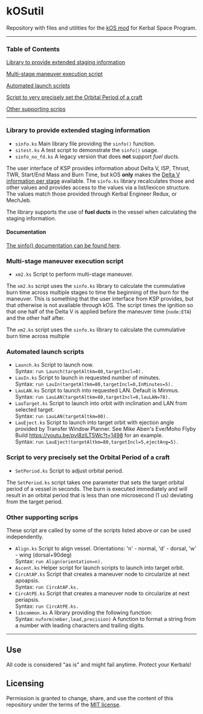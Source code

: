 # kOSutil
Repository with files and utilities for the [kOS mod](https://github.com/KSP-KOS/KOS) for Kerbal Space Program.

***

### Table of Contents
[Library to provide extended staging information](https://github.com/quetschke/kOSutil#library-to-provide-extended-staging-information)

[Multi-stage maneuver execution script](https://github.com/quetschke/kOSutil#multi-stage-maneuver-execution-script)

[Automated launch scripts](https://github.com/quetschke/kOSutil#automated-launch-scripts)

[Script to very precisely set the Orbital Period of a craft](https://github.com/quetschke/kOSutil#script-to-very-precisely-set-the-orbital-period-of-a-craft)

[Other supporting scrips](https://github.com/quetschke/kOSutil#other-supporting-scrips)

***

### Library to provide extended staging information
- ``sinfo.ks``        Main library file providing the ``sinfo()`` function.
- ``sitest.ks``       A test script to demonstrate the ``sinfo()`` usage.
- ``sinfo_no_fd.ks``  A legacy version that does **not** support _fuel ducts_.

The user interface of KSP provides information about Delta V, ISP, Thrust, TWR, Start/End Mass and
Burn Time, but kOS **only** makes the
[Delta V information per stage](https://ksp-kos.github.io/KOS/structures/vessels/deltav.html) available.
The ``sinfo.ks`` library recalculates those and other values and provides access to the values via a
list/lexicon structure. The values match those provided through Kerbal Engineer Redux, or MechJeb.

The library supports the use of **fuel ducts** in the vessel when calculating the staging information.

#### Documentation
[The sinfo() documentation can be found here](sinfo.md).

### Multi-stage maneuver execution script
- ``xm2.ks``          Script to perform multi-stage maneuver.

The ``xm2.ks`` script uses the ``sinfo.ks`` library to calculate the cummulative burn time across multiple
stages to time the beginning of the burn for the maneuver. This is something that the user interface from
KSP provides, but that otherwise is not available through kOS.
The script times the ignition so that one half of the Delta V is applied before the maneuver time (``node:ETA``) and
the other half after.

The ``xm2.ks`` script uses the ``sinfo.ks`` library to calculate the cummulative burn time across multiple

### Automated launch scripts
- ``Launch.ks``       Script to launch now.<br>
     Syntax: ``run Launch(targetAltkm=80,targetIncl=0).``
- ``LauIn.ks``        Script to launch in requested number of minutes.<br>
     Syntax: ``run LauIn(targetAltkm=80,targetIncl=0,InMinutes=5).``
- ``LauLAN.ks``       Script to launch into requested LAN. Default is Minmus.<br>
     Syntax: ``run LauLAN(targetAltkm=80,targetIncl=0,lauLAN=78).``
- ``LauTarget.ks``    Script to launch into orbit with inclination and LAN from selected target.<br>
     Syntax: ``run LauLAN(targetAltkm=80).``
- ``LauEject.ks``     Script to launch into target orbit with ejection angle provided by Transfer
     Window Planner. See Mike Aben's Eve/Moho Flyby Build https://youtu.be/pvl8zILT5Wc?t=1498 for an example.<br>
     Syntax: ``run LauEject(targetAltkm=80,targetIncl=5,ejectAng=5).``


### Script to very precisely set the Orbital Period of a craft
- ``SetPeriod.ks``    Script to adjust orbital period.

The ``SetPeriod.ks`` script takes one parameter that sets the target orbital period of a vessel in seconds. The burn is executed immediately and will result in an orbital period that is less than one microsecond (1 us) deviating from the target period.

### Other supporting scrips
These script are called by some of the scripts listed above or can be used independently.
- ``Align.ks``        Script to align vessel. Orientations: 'n' - normal, 'd' - dorsal, 'w' - wing (dorsal+90deg)<br>
    Syntax: ``run Align(orientation=n).``
- ``Ascent.ks``       Helper script for launch scripts to launch into target orbit.
- ``CircAtAP.ks``     Script that creates a maneuver node to circularize at next apoapsis.<br>
    Syntax: ``run CircAtAP.ks.``
- ``CircAtPE.ks``     Script that creates a maneuver node to circularize at next periapsis.<br>
    Syntax: ``run CircAtPE.ks.``
- ``libcommon.ks``    A library providing the following function:<br>
    Syntax: ``nuform(nmber,lead,precision)``  A function to format a string from a number with leading
            characters and trailing digits.

***

## Use
All code is considered "as is" and might fail anytime. Protect your Kerbals!

## Licensing
Permission is granted to change, share, and use the content of this repository under the terms of the [MIT license](LICENSE).

